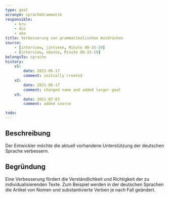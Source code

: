 ```yaml
---
type: goal
acronym: spracheGrammatik
responsible: 
    - kru
    - duz
    - ako
title: Verbesserung von grammatikalischen Ausdrücken
source:
    - [interview, jintveen, Minute 00-35-39]
    - [interview, sbente, Minute 00-33-19]
belongsTo: sprache
history:
    v1:
        date: 2021-06-17
        comment: initially created
    v2:
        date: 2021-06-17
        comment: changed name and added larger goal
    v3:
        date: 2021-07-03
        comment: added source

todo: 
---
```


## Beschreibung

Der Entwickler möchte die aktuell vorhandene Unterstützung der deutschen Sprache verbessern.

## Begründung

Eine Verbesserung fördert die Verständlichkeit und Richtigkeit der zu individualisierenden Texte. Zum Beispiel werden in der deutschen Sprachen die Artikel von Nomen und substantivierte Verben je nach Fall geändert.
